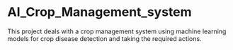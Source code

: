# AI_Crop_Management_system
This project deals with a crop management system using machine learning models for crop disease detection and taking the required actions.
